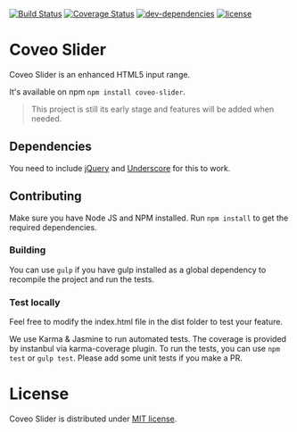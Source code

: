 [![Build Status](https://img.shields.io/travis/coveo/styleguide.svg?style=flat-square)](https://travis-ci.org/coveo/slider)
[![Coverage Status](https://coveralls.io/repos/coveo/slider/badge.svg?style=flat-square&branch=master&service=github)](https://coveralls.io/github/coveo/slider?branch=master)
[![dev-dependencies](https://img.shields.io/david/dev/coveo/styleguide.svg?style=flat-square)](https://github.com/coveo/slider/blob/master/package.json)
[![license](http://img.shields.io/badge/license-MIT-blue.svg?style=flat-square)](https://github.com/coveo/slider/blob/master/LICENSE)

# Coveo Slider
Coveo Slider is an enhanced HTML5 input range.

It's available on npm `npm install coveo-slider`.

>This project is still its early stage and features will be added when needed.

## Dependencies
You need to include [jQuery](https://jquery.com/) and [Underscore](http://underscorejs.org/) for this to work.

## Contributing
Make sure you have Node JS and NPM installed.
Run `npm install` to get the required dependencies.

### Building
You can use `gulp` if you have gulp installed as a global dependency to recompile the project and run the tests.

### Test locally
Feel free to modify the index.html file in the dist folder to test your feature.

We use Karma & Jasmine to run automated tests. The coverage is provided by instanbul via karma-coverage plugin.
To run the tests, you can use `npm test` or `gulp test`. Please add some unit tests if you make a PR.

# License
Coveo Slider is distributed under [MIT license](https://github.com/Coveo/slider/blob/master/LICENSE).
